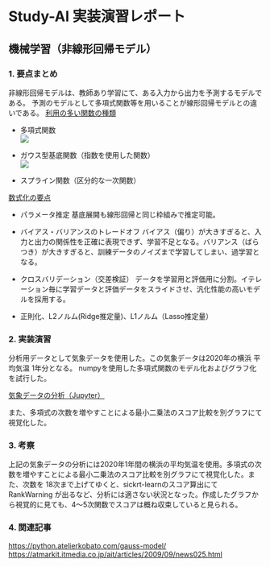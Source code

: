 # Study-AI 実装演習レポート
## 機械学習（非線形回帰モデル）
### 1. 要点まとめ

非線形回帰モデルは、教師あり学習にて、ある入力から出力を予測するモデルである。
予測のモデルとして多項式関数等を用いることが線形回帰モデルとの違いである。
<u>利用の多い関数の種類</u>

- 多項式関数<br>
  <img src="https://latex.codecogs.com/svg.latex?\phi_j=x^j" />

- ガウス型基底関数（指数を使用した関数）<br>
  <img src="https://latex.codecogs.com/svg.latex?\phi_j(x)=exp\left\{\dfrac{(x-\mu_j)^2}{2h_j}\right\}" />
- スプライン関数（区分的な一次関数）

<u>数式化の要点</u>
- パラメータ推定
基底展開も線形回帰と同じ枠組みで推定可能。
- バイアス・バリアンスのトレードオフ
バイアス（偏り）が大きすぎると、入力と出力の関係性を正確に表現できず、学習不足となる。バリアンス（ばらつき）が大きすぎると、訓練データのノイズまで学習してしまい、過学習となる。

- クロスバリデーション（交差検証）
データを学習用と評価用に分割。イテレーション毎に学習データと評価データをスライドさせ、汎化性能の高いモデルを採用する。

- 正則化、L2ノルム(Ridge推定量)、L1ノルム（Lasso推定量）

### 2. 実装演習

分析用データとして気象データを使用した。この気象データは2020年の横浜 平均気温 1年分となる。
numpyを使用した多項式関数のモデル化およびグラフ化を試行した。


[気象データの分析（Jupyter）](Exercises-1.ipynb)

また、多項式の次数を増やすことによる最小二乗法のスコア比較を別グラフにて視覚化した。

### 3. 考察

上記の気象データの分析には2020年1年間の横浜の平均気温を使用。多項式の次数を増やすことによる最小二乗法のスコア比較を別グラフにて視覚化した。また、次数を 18次まで上げてゆくと、sickrt-learnのスコア算出にて RankWarning が出るなど、分析には適さない状況となった。作成したグラフから視覚的に見ても、4～5次関数でスコアは概ね収束していると見られる。

### 4. 関連記事

https://python.atelierkobato.com/gauss-model/<br>
https://atmarkit.itmedia.co.jp/ait/articles/2009/09/news025.html

